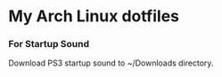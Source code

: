 # My Arch Linux dotfiles

### For Startup Sound

Download PS3 startup sound to ~/Downloads directory.
